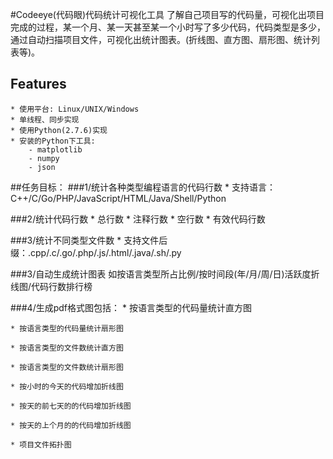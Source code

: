 #Codeeye(代码眼)代码统计可视化工具
	了解自己项目写的代码量，可视化出项目完成的过程，某一个月、某一天甚至某一个小时写了多少代码，代码类型是多少，通过自动扫描项目文件，可视化出统计图表。(折线图、直方图、扇形图、统计列表等)。

## Features
	* 使用平台: Linux/UNIX/Windows
	* 单线程、同步实现
	* 使用Python(2.7.6)实现
	* 安装的Python下工具:
   		- matplotlib
   		- numpy
   		- json
  
##任务目标：
###1/统计各种类型编程语言的代码行数
	* 支持语言：C++/C/Go/PHP/JavaScript/HTML/Java/Shell/Python

###2/统计代码行数
	* 总行数
	* 注释行数
	* 空行数
	* 有效代码行数

###3/统计不同类型文件数
	* 支持文件后缀：.cpp/.c/.go/.php/.js/.html/.java/.sh/.py

###3/自动生成统计图表
	如按语言类型所占比例/按时间段(年/月/周/日)活跃度折线图/代码行数排行榜

###4/生成pdf格式图包括：
	* 按语言类型的代码量统计直方图

	* 按语言类型的代码量统计扇形图

	* 按语言类型的文件数统计直方图

	* 按语言类型的文件数统计扇形图

	* 按小时的今天的代码增加折线图

	* 按天的前七天的的代码增加折线图

	* 按天的上个月的的代码增加折线图

	* 项目文件拓扑图







